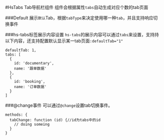 #HsTabs Tab导航栏组件
组件会根据属性`tabs`自动生成对应个数的tab页面

###Default
展示`默认`Tab，根据`tabType`来决定使用哪一种`tab`，并且支持响应切换事件

<slot name="defalutDemo"></slot>

###hs-tabs标签展示内容设置
`hs-tabs`的展示内容可以通过`tabs`来设置，支持持以下内容，还支持配置默认显示某一tab页面`:defaultTab="1"`
```
defaultTab: 1,
tabs: [
  {
    id: 'documentary',
    name: '跟单数据'
  },
  {
    id: 'booking',
    name: '订单数据'
  }
]
```


<slot name="demo1"></slot>

###@change事件
可以通过`@change`设置tab切换事件。
```
methods: {
  tabChange: function (id) {//id为tabs中的id
    // doing someing
  }
}
```

<slot name="table"></slot>